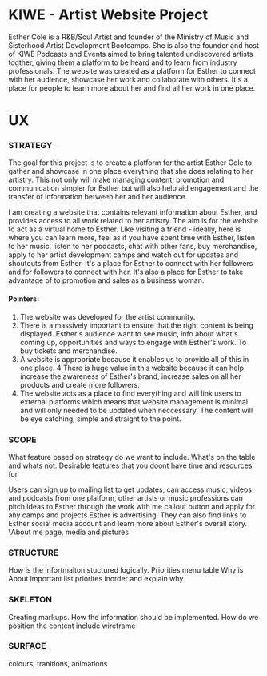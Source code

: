 # KIWE - Artist Website Project

Esther Cole is a R&B/Soul Artist and founder of the Ministry of Music and Sisterhood Artist Development Bootcamps. 
She is also the founder and host of KIWE Podcasts and Events aimed to bring talented undiscovered artists togther, giving them a platform to be heard and to learn from industry professionals. 
The website was created as a platform for Esther to connect with her audience, showcase her work and collaborate with others. It's a place for people to learn more about her and find all her work in one place.

# UX
### STRATEGY
The goal for this project is to create a platform for the artist Esther Cole to gather and showcase in one place everything that she does relating to her artistry. This not only will make managing content, promotion and communication simpler for Esther but will also help aid engagement and the transfer of information between her and her audience. 

I am creating a website that contains relevant information about Esther, and provides access to all work related to her artistry. The aim is for the website to act as a virtual home to Esther. Like visiting a friend - ideally, here is where you can learn more, feel as if you have spent time with Esther, listen to her music, listen to her podcasts, chat with other fans, buy merchandise, apply to her artist development camps and watch out for updates and shoutouts from Esther. It's a place for Esther to connect with her followers and for followers to connect with her. It's also a place for Esther to take advantage of to promotion and sales as a business woman.

#### Pointers:

1. The website was developed for the artist community.
2. There is a massively important to ensure that the right content is being displayed. Esther's audience want to see music, info about what's coming up, opportunities and ways to engage with Esther's work. To buy tickets and merchandise.
3. A website is appropriate because it enables us to provide all of this in one place.
4 There is huge value in this website because it can help increase the awareness of Esther's brand, increase sales on all her products and create more followers.
5. The website acts as a place to find everything and will link users to external platforms which means that website management is minimal and will only needed to be updated when neccessary. The content will be eye catching, simple and straight to the point.
### SCOPE
What feature based on strategy do we want to include. What's on the table and whats not.
Desirable features that you doont have time and resources for

Users can sign up to mailing list to get updates, can access music, videos and podcasts from one platform, other artists or music professions can pitch ideas to Esther through the work with me callout button and apply for any camps and projects Esther is advertising. They can also find links to Esther social media account and learn more about Esther's overall story.
\About me page, media and pictures

### STRUCTURE
How is the infortmaiton stuctured logically. 
Priorities menu table
Why is About important
list priorites inorder and explain why

### SKELETON
Creating markups. How the information should be implemented. How do we position the content
include wireframe
### SURFACE
colours, tranitions, animations